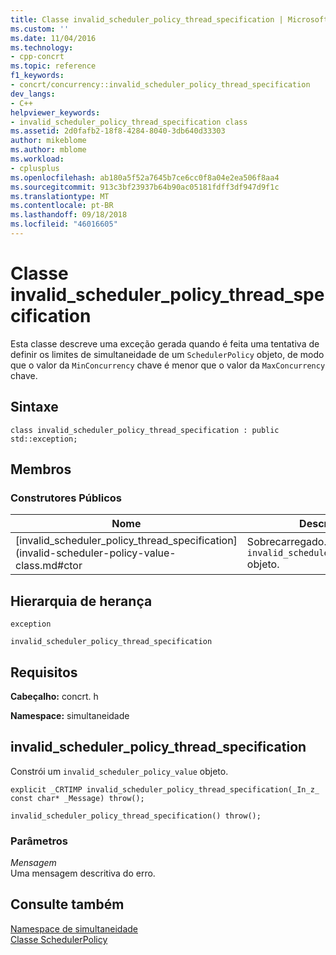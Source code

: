 ```yaml
---
title: Classe invalid_scheduler_policy_thread_specification | Microsoft Docs
ms.custom: ''
ms.date: 11/04/2016
ms.technology:
- cpp-concrt
ms.topic: reference
f1_keywords:
- concrt/concurrency::invalid_scheduler_policy_thread_specification
dev_langs:
- C++
helpviewer_keywords:
- invalid_scheduler_policy_thread_specification class
ms.assetid: 2d0fafb2-18f8-4284-8040-3db640d33303
author: mikeblome
ms.author: mblome
ms.workload:
- cplusplus
ms.openlocfilehash: ab180a5f52a7645b7ce6cc0f8a04e2ea506f8aa4
ms.sourcegitcommit: 913c3bf23937b64b90ac05181fdff3df947d9f1c
ms.translationtype: MT
ms.contentlocale: pt-BR
ms.lasthandoff: 09/18/2018
ms.locfileid: "46016605"
---
```

# <a name="invalidschedulerpolicythreadspecification-class"></a>Classe invalid_scheduler_policy_thread_specification
Esta classe descreve uma exceção gerada quando é feita uma tentativa de definir os limites de simultaneidade de um `SchedulerPolicy` objeto, de modo que o valor da `MinConcurrency` chave é menor que o valor da `MaxConcurrency` chave.  
  
## <a name="syntax"></a>Sintaxe  
  
```
class invalid_scheduler_policy_thread_specification : public std::exception;
```  
  
## <a name="members"></a>Membros  
  
### <a name="public-constructors"></a>Construtores Públicos  
  
|Nome|Descrição|  
|----------|-----------------|  
|[invalid_scheduler_policy_thread_specification](invalid-scheduler-policy-value-class.md#ctor|Sobrecarregado. Constrói um `invalid_scheduler_policy_value` objeto.|  
  
## <a name="inheritance-hierarchy"></a>Hierarquia de herança  
 `exception`  
  
 `invalid_scheduler_policy_thread_specification`  
  
## <a name="requirements"></a>Requisitos  
 **Cabeçalho:** concrt. h  
  
 **Namespace:** simultaneidade  
##  <a name="ctor"></a> invalid_scheduler_policy_thread_specification 

 Constrói um `invalid_scheduler_policy_value` objeto.  
  
```
explicit _CRTIMP invalid_scheduler_policy_thread_specification(_In_z_ const char* _Message) throw();

invalid_scheduler_policy_thread_specification() throw();
```  
  
### <a name="parameters"></a>Parâmetros  
*Mensagem*<br/>
Uma mensagem descritiva do erro.  

## <a name="see-also"></a>Consulte também  
 [Namespace de simultaneidade](concurrency-namespace.md)   
 [Classe SchedulerPolicy](schedulerpolicy-class.md)

